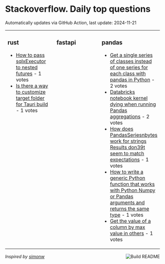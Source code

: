 # Stackoverflow. Daily top questions 

Automatically updates via GitHub Action, last update: <!-- date starts -->2024-11-21<!-- date ends -->


<table><tr><td valign="top" width="33%">

### rust
<!-- rust starts -->
* [How to pass sqlxExecutor to nested futures](https://stackoverflow.com/questions/79210734/how-to-pass-sqlxexecutor-to-nested-futures) - 1 votes
* [Is there a way to customize target folder for Tauri build](https://stackoverflow.com/questions/79208938/is-there-a-way-to-customize-target-folder-for-tauri-build) - 1 votes
<!-- rust ends -->
</td><td valign="top" width="34%">


### fastapi
<!-- fastapi starts -->

<!-- fastapi ends -->
</td><td valign="top" width="34%">


### pandas
<!-- pandas starts -->
* [Get a single series of classes instead of one series for each class with pandas in Python](https://stackoverflow.com/questions/79208817/get-a-single-series-of-classes-instead-of-one-series-for-each-class-with-pandas) - 2 votes
* [Databricks notebook kernel dying when running Pandas aggregations](https://stackoverflow.com/questions/79210902/databricks-notebook-kernel-dying-when-running-pandas-aggregations) - 2 votes
* [How does PandasSeriesnbytes work for strings Results don39t seem to match expectations](https://stackoverflow.com/questions/79212165/how-does-pandas-series-nbytes-work-for-strings-results-dont-seem-to-match-expe) - 1 votes
* [How to write a generic Python function that works with Python Numpy or Pandas arguments and returns the same type](https://stackoverflow.com/questions/79212020/how-to-write-a-generic-python-function-that-works-with-python-numpy-or-pandas-a) - 1 votes
* [Get the value of a column by max value in others](https://stackoverflow.com/questions/79212508/get-the-value-of-a-column-by-max-value-in-others) - 1 votes
<!-- pandas ends -->
</td></tr></table>

<a href="https://github.com/hp0404/hp0404/actions"><img src="https://github.com/hp0404/hp0404/workflows/Build%20README/badge.svg" align="right" alt="Build README"></a> <p>*Inspired by  [simonw](https://github.com/simonw/simonw)*</p>
